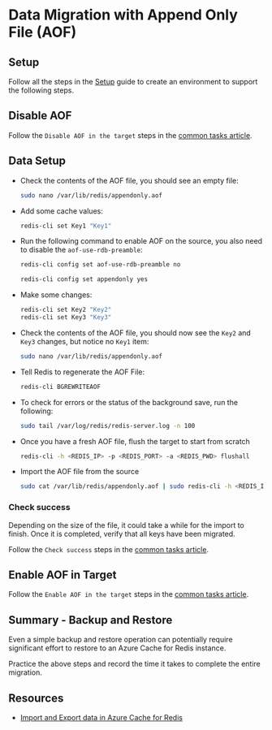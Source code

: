 # Data Migration with Append Only File (AOF)

## Setup

Follow all the steps in the [Setup](./../05_Appendix/00_Setup.md) guide to create an environment to support the following steps.

## Disable AOF

Follow the `Disable AOF in the target` steps in the [common tasks article](03_DataMigration_Common.md).

## Data Setup

- Check the contents of the AOF file, you should see an empty file:

    ```bash
    sudo nano /var/lib/redis/appendonly.aof
    ```

- Add some cache values:

    ```bash
    redis-cli set Key1 "Key1"
    ```

- Run the following command to enable AOF on the source, you also need to disable the `aof-use-rdb-preamble`:

    ```bash
    redis-cli config set aof-use-rdb-preamble no

    redis-cli config set appendonly yes
    ```

- Make some changes:

    ```bash
    redis-cli set Key2 "Key2"
    redis-cli set Key3 "Key3"
    ```

- Check the contents of the AOF file, you should now see the `Key2` and `Key3` changes, but notice no `Key1` item:

    ```bash
    sudo nano /var/lib/redis/appendonly.aof
    ```

- Tell Redis to regenerate the AOF File:

    ```bash
    redis-cli BGREWRITEAOF
    ```

- To check for errors or the status of the background save, run the following:

    ```bash
    sudo tail /var/log/redis/redis-server.log -n 100
    ```

- Once you have a fresh AOF file, flush the target to start from scratch

    ```bash
    redis-cli -h <REDIS_IP> -p <REDIS_PORT> -a <REDIS_PWD> flushall
    ```

- Import the AOF file from the source

    ```bash
    sudo cat /var/lib/redis/appendonly.aof | sudo redis-cli -h <REDIS_IP> -p <REDIS_PORT> -a <REDIS_PWD> --pipe
    ```

### Check success

Depending on the size of the file, it could take a while for the import to finish.  Once it is completed, verify that all keys have been migrated.

Follow the `Check success` steps in the [common tasks article](03_DataMigration_Common.md).

## Enable AOF in Target

Follow the `Enable AOF in the target` steps in the [common tasks article](03_DataMigration_Common.md).

## Summary - Backup and Restore

Even a simple backup and restore operation can potentially require significant effort to restore to an Azure Cache for Redis instance.

Practice the above steps and record the time it takes to complete the entire migration.

## Resources

- [Import and Export data in Azure Cache for Redis](https://docs.microsoft.com/en-us/azure/azure-cache-for-redis/cache-how-to-import-export-data)